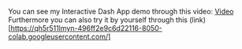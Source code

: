 You can see my Interactive Dash App demo through this video: [Video](https://youtu.be/y67oFuDSAHU)
Furthermore you can also try it by yourself through this (link)[https://qh5r511lmyn-496ff2e9c6d22116-8050-colab.googleusercontent.com/]
